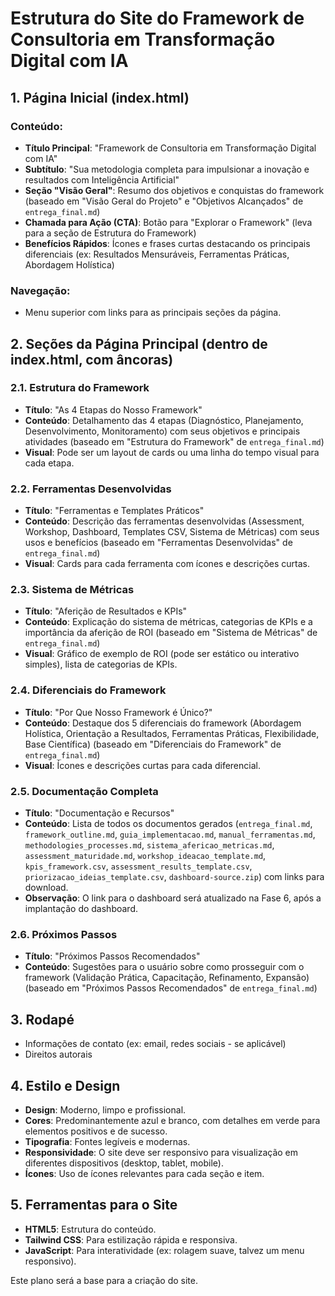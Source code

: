 # Estrutura do Site do Framework de Consultoria em Transformação Digital com IA

## 1. Página Inicial (index.html)

### Conteúdo:
- **Título Principal**: "Framework de Consultoria em Transformação Digital com IA"
- **Subtítulo**: "Sua metodologia completa para impulsionar a inovação e resultados com Inteligência Artificial"
- **Seção "Visão Geral"**: Resumo dos objetivos e conquistas do framework (baseado em "Visão Geral do Projeto" e "Objetivos Alcançados" de `entrega_final.md`)
- **Chamada para Ação (CTA)**: Botão para "Explorar o Framework" (leva para a seção de Estrutura do Framework)
- **Benefícios Rápidos**: Ícones e frases curtas destacando os principais diferenciais (ex: Resultados Mensuráveis, Ferramentas Práticas, Abordagem Holística)

### Navegação:
- Menu superior com links para as principais seções da página.

## 2. Seções da Página Principal (dentro de index.html, com âncoras)

### 2.1. Estrutura do Framework
- **Título**: "As 4 Etapas do Nosso Framework"
- **Conteúdo**: Detalhamento das 4 etapas (Diagnóstico, Planejamento, Desenvolvimento, Monitoramento) com seus objetivos e principais atividades (baseado em "Estrutura do Framework" de `entrega_final.md`)
- **Visual**: Pode ser um layout de cards ou uma linha do tempo visual para cada etapa.

### 2.2. Ferramentas Desenvolvidas
- **Título**: "Ferramentas e Templates Práticos"
- **Conteúdo**: Descrição das ferramentas desenvolvidas (Assessment, Workshop, Dashboard, Templates CSV, Sistema de Métricas) com seus usos e benefícios (baseado em "Ferramentas Desenvolvidas" de `entrega_final.md`)
- **Visual**: Cards para cada ferramenta com ícones e descrições curtas.

### 2.3. Sistema de Métricas
- **Título**: "Aferição de Resultados e KPIs"
- **Conteúdo**: Explicação do sistema de métricas, categorias de KPIs e a importância da aferição de ROI (baseado em "Sistema de Métricas" de `entrega_final.md`)
- **Visual**: Gráfico de exemplo de ROI (pode ser estático ou interativo simples), lista de categorias de KPIs.

### 2.4. Diferenciais do Framework
- **Título**: "Por Que Nosso Framework é Único?"
- **Conteúdo**: Destaque dos 5 diferenciais do framework (Abordagem Holística, Orientação a Resultados, Ferramentas Práticas, Flexibilidade, Base Científica) (baseado em "Diferenciais do Framework" de `entrega_final.md`)
- **Visual**: Ícones e descrições curtas para cada diferencial.

### 2.5. Documentação Completa
- **Título**: "Documentação e Recursos"
- **Conteúdo**: Lista de todos os documentos gerados (`entrega_final.md`, `framework_outline.md`, `guia_implementacao.md`, `manual_ferramentas.md`, `methodologies_processes.md`, `sistema_afericao_metricas.md`, `assessment_maturidade.md`, `workshop_ideacao_template.md`, `kpis_framework.csv`, `assessment_results_template.csv`, `priorizacao_ideias_template.csv`, `dashboard-source.zip`) com links para download.
- **Observação**: O link para o dashboard será atualizado na Fase 6, após a implantação do dashboard.

### 2.6. Próximos Passos
- **Título**: "Próximos Passos Recomendados"
- **Conteúdo**: Sugestões para o usuário sobre como prosseguir com o framework (Validação Prática, Capacitação, Refinamento, Expansão) (baseado em "Próximos Passos Recomendados" de `entrega_final.md`)

## 3. Rodapé
- Informações de contato (ex: email, redes sociais - se aplicável)
- Direitos autorais

## 4. Estilo e Design
- **Design**: Moderno, limpo e profissional.
- **Cores**: Predominantemente azul e branco, com detalhes em verde para elementos positivos e de sucesso.
- **Tipografia**: Fontes legíveis e modernas.
- **Responsividade**: O site deve ser responsivo para visualização em diferentes dispositivos (desktop, tablet, mobile).
- **Ícones**: Uso de ícones relevantes para cada seção e item.

## 5. Ferramentas para o Site
- **HTML5**: Estrutura do conteúdo.
- **Tailwind CSS**: Para estilização rápida e responsiva.
- **JavaScript**: Para interatividade (ex: rolagem suave, talvez um menu responsivo).

Este plano será a base para a criação do site.

